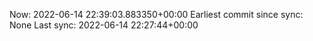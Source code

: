 Now: 2022-06-14 22:39:03.883350+00:00 Earliest commit since sync: None Last sync: 2022-06-14 22:27:44+00:00
